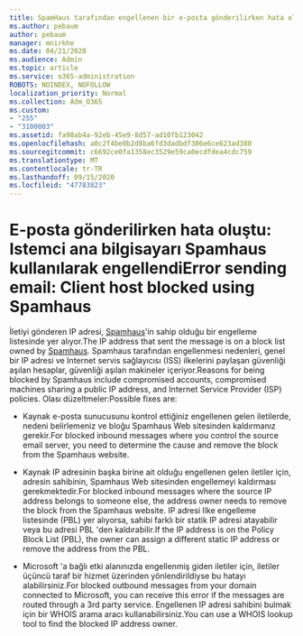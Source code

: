 ```yaml
---
title: SpamHaus tarafından engellenen bir e-posta gönderilirken hata oluştu
ms.author: pebaum
author: pebaum
manager: mnirkhe
ms.date: 04/21/2020
ms.audience: Admin
ms.topic: article
ms.service: o365-administration
ROBOTS: NOINDEX, NOFOLLOW
localization_priority: Normal
ms.collection: Adm_O365
ms.custom:
- "255"
- "3100003"
ms.assetid: fa98ab4a-92eb-45e9-8d57-ad10fb123042
ms.openlocfilehash: a0c2f4be0b2d8ba6fd3dadbdf306e6ce623ad380
ms.sourcegitcommit: c6692ce0fa1358ec3529e59ca0ecdfdea4cdc759
ms.translationtype: MT
ms.contentlocale: tr-TR
ms.lasthandoff: 09/15/2020
ms.locfileid: "47783823"
---
```

# <a name="error-sending-email-client-host-blocked-using-spamhaus"></a><span data-ttu-id="5b7f6-102">E-posta gönderilirken hata oluştu: Istemci ana bilgisayarı Spamhaus kullanılarak engellendi</span><span class="sxs-lookup"><span data-stu-id="5b7f6-102">Error sending email: Client host blocked using Spamhaus</span></span>

<span data-ttu-id="5b7f6-103">İletiyi gönderen IP adresi, [Spamhaus](https://go.microsoft.com/fwlink/p/?linkid=123245)'in sahip olduğu bir engelleme listesinde yer alıyor.</span><span class="sxs-lookup"><span data-stu-id="5b7f6-103">The IP address that sent the message is on a block list owned by [Spamhaus](https://go.microsoft.com/fwlink/p/?linkid=123245).</span></span> <span data-ttu-id="5b7f6-104">Spamhaus tarafından engellenmesi nedenleri, genel bir IP adresi ve Internet servis sağlayıcısı (ISS) ilkelerini paylaşan güvenliği aşılan hesaplar, güvenliği aşılan makineler içeriyor.</span><span class="sxs-lookup"><span data-stu-id="5b7f6-104">Reasons for being blocked by Spamhaus include compromised accounts, compromised machines sharing a public IP address, and Internet Service Provider (ISP) policies.</span></span> <span data-ttu-id="5b7f6-105">Olası düzeltmeler:</span><span class="sxs-lookup"><span data-stu-id="5b7f6-105">Possible fixes are:</span></span>
  
- <span data-ttu-id="5b7f6-106">Kaynak e-posta sunucusunu kontrol ettiğiniz engellenen gelen iletilerde, nedeni belirlemeniz ve bloğu Spamhaus Web sitesinden kaldırmanız gerekir.</span><span class="sxs-lookup"><span data-stu-id="5b7f6-106">For blocked inbound messages where you control the source email server, you need to determine the cause and remove the block from the Spamhaus website.</span></span>

- <span data-ttu-id="5b7f6-107">Kaynak IP adresinin başka birine ait olduğu engellenen gelen iletiler için, adresin sahibinin, Spamhaus Web sitesinden engellemeyi kaldırması gerekmektedir.</span><span class="sxs-lookup"><span data-stu-id="5b7f6-107">For blocked inbound messages where the source IP address belongs to someone else, the address owner needs to remove the block from the Spamhaus website.</span></span> <span data-ttu-id="5b7f6-108">IP adresi Ilke engelleme listesinde (PBL) yer alıyorsa, sahibi farklı bir statik IP adresi atayabilir veya bu adresi PBL 'den kaldırabilir.</span><span class="sxs-lookup"><span data-stu-id="5b7f6-108">If the IP address is on the Policy Block List (PBL), the owner can assign a different static IP address or remove the address from the PBL.</span></span>

- <span data-ttu-id="5b7f6-109">Microsoft 'a bağlı etki alanınızda engellenmiş giden iletiler için, iletiler üçüncü taraf bir hizmet üzerinden yönlendirildiyse bu hatayı alabilirsiniz.</span><span class="sxs-lookup"><span data-stu-id="5b7f6-109">For blocked outbound messages from your domain connected to Microsoft, you can receive this error if the messages are routed through a 3rd party service.</span></span> <span data-ttu-id="5b7f6-110">Engellenen IP adresi sahibini bulmak için bir WHOIS arama aracı kullanabilirsiniz.</span><span class="sxs-lookup"><span data-stu-id="5b7f6-110">You can use a WHOIS lookup tool to find the blocked IP address owner.</span></span>
